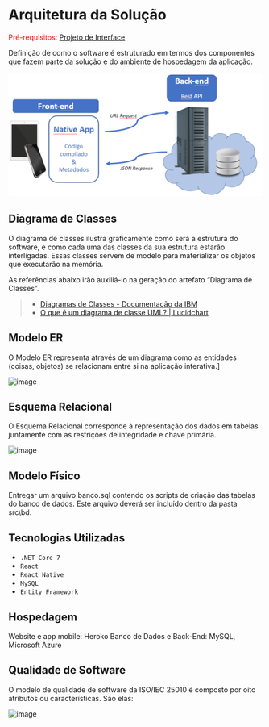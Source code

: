 # Arquitetura da Solução

<span style="color:red">Pré-requisitos: <a href="3-Projeto de Interface.md"> Projeto de Interface</a></span>

Definição de como o software é estruturado em termos dos componentes que fazem parte da solução e do ambiente de hospedagem da aplicação.

![Arquitetura da Solução](img/02-mob-arch.png)

## Diagrama de Classes

O diagrama de classes ilustra graficamente como será a estrutura do software, e como cada uma das classes da sua estrutura estarão interligadas. Essas classes servem de modelo para materializar os objetos que executarão na memória.

As referências abaixo irão auxiliá-lo na geração do artefato “Diagrama de Classes”.

> - [Diagramas de Classes - Documentação da IBM](https://www.ibm.com/docs/pt-br/rational-soft-arch/9.6.1?topic=diagrams-class)
> - [O que é um diagrama de classe UML? | Lucidchart](https://www.lucidchart.com/pages/pt/o-que-e-diagrama-de-classe-uml)

## Modelo ER

O Modelo ER representa através de um diagrama como as entidades (coisas, objetos) se relacionam entre si na aplicação interativa.]

![image](https://github.com/ICEI-PUC-Minas-PMV-ADS/pmv-ads-2023-2-e4-proj-infra-t6-family-spend/assets/103543979/d5a1c57a-863e-477b-b4f3-c44e44ffb3d0)


## Esquema Relacional

O Esquema Relacional corresponde à representação dos dados em tabelas juntamente com as restrições de integridade e chave primária.
 
![image](https://github.com/ICEI-PUC-Minas-PMV-ADS/pmv-ads-2023-2-e4-proj-infra-t6-family-spend/assets/103543979/19d5016d-eb57-47a9-84a4-afa85adcbe48)


## Modelo Físico

Entregar um arquivo banco.sql contendo os scripts de criação das tabelas do banco de dados. Este arquivo deverá ser incluído dentro da pasta src\bd.

## Tecnologias Utilizadas


- `.NET Core 7`
- `React`
- `React Native`
- `MySQL`
- `Entity Framework`


## Hospedagem

Website e app mobile: Heroko
Banco de Dados e Back-End: MySQL, Microsoft Azure

## Qualidade de Software

O modelo de qualidade de software da ISO/IEC 25010 é composto por oito atributos ou características. São elas:

![image](https://github.com/ICEI-PUC-Minas-PMV-ADS/pmv-ads-2023-2-e4-proj-infra-t6-family-spend/assets/103543979/e05d193c-4f87-4244-bf9b-77e6af3fd1d3)

